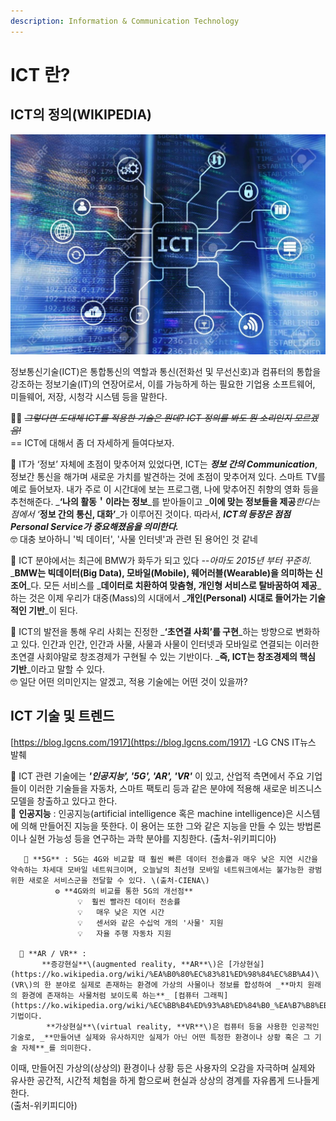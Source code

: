 ```yaml
---
description: Information & Communication Technology
---
```


# ICT 란?

## ICT의 정의\(WIKIPEDIA\) 

![](.gitbook/assets/restmb_idxmake.jpg)

 정보통신기술\(ICT\)은 통합통신의 역할과 통신\(전화선 및 무선신호\)과 컴퓨터의 통합을 강조하는 정보기술\(IT\)의 연장어로서, 이를 가능하게 하는 필요한 기업용 소프트웨어, 미들웨어, 저장, 시청각 시스템 등을 말한다. 

🤷‍♀️ ~~_그렇다면 도대체 ICT를 적용한 기술은 뭔데? ICT 정의를 봐도 뭔 소리인지 모르겠음!_~~  
 == ICT에 대해서 좀 더 자세하게 들여다보자.   
   
 🔗 IT가 ‘정보’ 자체에 초점이 맞추어져 있었다면, ICT는 _**정보 간의 Communication**_, 정보간 통신을 해가며 새로운 가치를 발견하는 것에 초점이 맞추어져 있다. 스마트 TV를 예로 들어보자. 내가 주로 이 시간대에 보는 프로그램, 나에 맞추어진 취향의 영화 등을 추천해준다. _**‘나의 활동＇이라는 정보**_를 받아들이고 _**이에 맞는 정보들을 제공**_한다는 점에서 ‘_**정보 간의 통신, 대화’**_가 이루어진 것이다. 따라서, _**ICT의 등장은 점점 Personal Service가 중요해졌음을 의미한다.**_  
      🤓 대충 보아하니 '빅 데이터', '사물 인터넷'과 관련 된 용어인 것 같네   
  
 🔗 ICT 분야에서는 최근에 BMW가 화두가 되고 있다 _--아마도 2015년 부터 꾸준히_.   
_**BMW는 빅데이터\(Big Data\), 모바일\(Mobile\), 웨어러블\(Wearable\)을 의미하는 신조어**_다. 모든 서비스를 _**데이터로 치환하여 맞춤형, 개인형 서비스로 탈바꿈하여 제공**_하는 것은 이제 우리가 대중\(Mass\)의 시대에서 _**개인\(Personal\) 시대로 들어가는 기술적인 기반**_이 된다.  
  
 🔗 ICT의 발전을 통해 우리 사회는 진정한 _**‘초연결 사회’를 구현**_하는 방향으로 변화하고 있다. 인간과 인간, 인간과 사물, 사물과 사물이 인터넷과 모바일로 연결되는 이러한 초연결 사회야말로 창조경제가 구현될 수 있는 기반이다. _**즉, ICT는 창조경제의 핵심 기반**_이라고 말할 수 있다.  
        🤓 일단 어떤 의미인지는 알겠고, 적용 기술에는 어떤 것이 있을까? 



## ICT 기술 및 트렌드 

[https://blog.lgcns.com/1917](https://blog.lgcns.com/1917) -LG CNS IT뉴스 발췌   
   
 🔗 ICT 관련 기술에는 _**'인공지능', '5G', 'AR', 'VR'**_ 이 있고, 산업적 측면에서 주요 기업들이 이러한 기술들을 자동차, 스마트 팩토리 등과 같은 분야에 적용해 새로운 비즈니스 모델을 창출하고 있다고 한다.   
       📌 **인공지능** :  인공지능\(artificial intelligence 혹은 machine intelligence\)은 시스템에 의해 만들어진 지능을 뜻한다. 이 용어는 또한 그와 같은 지능을 만들 수 있는 방법론이나 실현 가능성 등을 연구하는 과학 분야를 지칭한다. \(출처-위키피디아\)   
  
       📌 **5G** : 5G는 4G와 비교할 때 훨씬 빠른 데이터 전송률과 매우 낮은 지연 시간을 약속하는 차세대 모바일 네트워크이며, 오늘날의 최선형 모바일 네트워크에서는 불가능한 광범위한 새로운 서비스군을 전달할 수 있다. \(출처-CIENA\)  
              ⚙ **4G와의 비교를 통한 5G의 개선점**   
                   💡  훨씬 빨라진 데이터 전송률  
                   💡   매우 낮은 지연 시간  
                   💡   센서와 같은 수십억 개의 '사물' 지원  
                   💡   자율 주행 자동차 지원  
  
      📌 **AR / VR** :    
           **증강현실**\(augmented reality, **AR**\)은 [가상현실](https://ko.wikipedia.org/wiki/%EA%B0%80%EC%83%81%ED%98%84%EC%8B%A4)\(VR\)의 한 분야로 실제로 존재하는 환경에 가상의 사물이나 정보를 합성하여 _**마치 원래의 환경에 존재하는 사물처럼 보이도록 하는**_ [컴퓨터 그래픽](https://ko.wikipedia.org/wiki/%EC%BB%B4%ED%93%A8%ED%84%B0_%EA%B7%B8%EB%9E%98%ED%94%BD) 기법이다.   
            **가상현실**\(virtual reality, **VR**\)은 컴퓨터 등을 사용한 인공적인 기술로, _**만들어낸 실제와 유사하지만 실제가 아닌 어떤 특정한 환경이나 상황 혹은 그 기술 자체**_를 의미한다.  
 이때, 만들어진 가상의\(상상의\) 환경이나 상황 등은 사용자의 오감을 자극하며 실제와 유사한 공간적, 시간적 체험을 하게 함으로써 현실과 상상의 경계를 자유롭게 드나들게 한다.   
\(출처-위키피디아\)         

